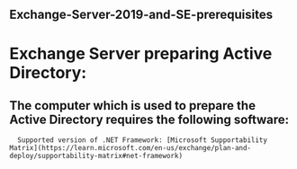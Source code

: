 ## Exchange-Server-2019-and-SE-prerequisites

# Exchange Server preparing Active Directory:
  ## The computer which is used to prepare the Active Directory requires the following software:
      Supported version of .NET Framework: [Microsoft Supportability Matrix](https://learn.microsoft.com/en-us/exchange/plan-and-deploy/supportability-matrix#net-framework)
  
